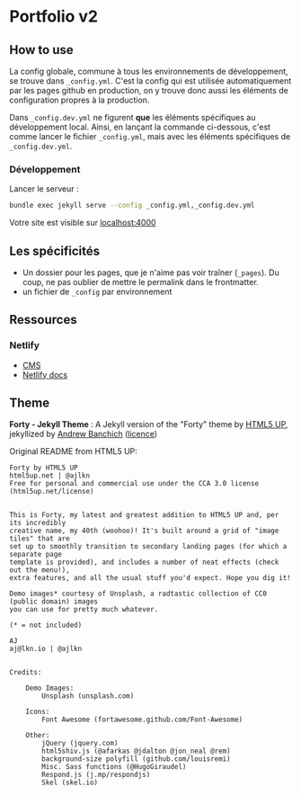 # Portfolio v2

## How to use

La config globale, commune à tous les environnements de développement, se trouve dans `_config.yml`. C'est la config qui est utilisée automatiquement par les pages github en production, on y trouve donc aussi les éléments de configuration propres à la production.

Dans `_config.dev.yml` ne figurent **que** les éléments spécifiques au développement local. Ainsi, en lançant la commande ci-dessous, c'est comme lancer le fichier `_config.yml`, mais avec les éléments spécifiques de `_config.dev.yml`.

### Développement

Lancer le serveur :
```bash
bundle exec jekyll serve --config _config.yml,_config.dev.yml
```
Votre site est visible sur [localhost:4000](localhost:4000)

## Les spécificités

- Un dossier pour les pages, que je n'aime pas voir traîner (`_pages`). Du coup, ne pas oublier de mettre le permalink dans le frontmatter.
- un fichier de `_config` par environnement


## Ressources

### Netlify

- [CMS](https://www.netlifycms.org/)
- [Netlify docs](https://www.netlify.com/docs/)

## Theme

**Forty - Jekyll Theme** : A Jekyll version of the "Forty" theme by [HTML5 UP](https://html5up.net/), jekyllized by [Andrew Banchich](https://github.com/andrewbanchich/forty-jekyll-theme) ([licence](https://github.com/andrewbanchich/forty-jekyll-theme/blob/master/LICENSE.md))


Original README from HTML5 UP:

```
Forty by HTML5 UP
html5up.net | @ajlkn
Free for personal and commercial use under the CCA 3.0 license (html5up.net/license)


This is Forty, my latest and greatest addition to HTML5 UP and, per its incredibly
creative name, my 40th (woohoo)! It's built around a grid of "image tiles" that are
set up to smoothly transition to secondary landing pages (for which a separate page
template is provided), and includes a number of neat effects (check out the menu!),
extra features, and all the usual stuff you'd expect. Hope you dig it!

Demo images* courtesy of Unsplash, a radtastic collection of CC0 (public domain) images
you can use for pretty much whatever.

(* = not included)

AJ
aj@lkn.io | @ajlkn


Credits:

	Demo Images:
		Unsplash (unsplash.com)

	Icons:
		Font Awesome (fortawesome.github.com/Font-Awesome)

	Other:
		jQuery (jquery.com)
		html5shiv.js (@afarkas @jdalton @jon_neal @rem)
		background-size polyfill (github.com/louisremi)
		Misc. Sass functions (@HugoGiraudel)
		Respond.js (j.mp/respondjs)
		Skel (skel.io)
```
